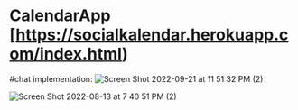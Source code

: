 # CalendarApp [https://socialkalendar.herokuapp.com/index.html) 



#chat implementation:
![Screen Shot 2022-09-21 at 11 51 32 PM (2)](https://user-images.githubusercontent.com/69431793/191654521-4e398084-ca00-414b-b6ac-ff7bf1dc9a69.png)

![Screen Shot 2022-08-13 at 7 40 51 PM (2)](https://user-images.githubusercontent.com/69431793/184516818-450344f2-d8bc-4e79-b5d9-48d3af148824.png)
